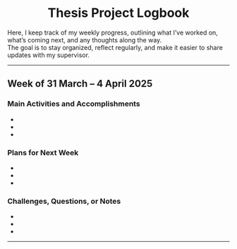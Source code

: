 <p align="center">
  <h1 align="center">Thesis Project Logbook</h1>
</p>

Here, I keep track of my weekly progress, outlining what I’ve worked on, what’s coming next, and any thoughts along the way.  
The goal is to stay organized, reflect regularly, and make it easier to share updates with my supervisor.

---

## Week of 31 March – 4 April 2025

### Main Activities and Accomplishments
- 
- 
- 

### Plans for Next Week
- 
- 
- 

### Challenges, Questions, or Notes
- 
- 
- 
---